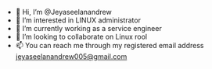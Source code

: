 - 👋 Hi, I’m @Jeyaseelanandrew
- 👀 I’m interested in LINUX administrator 
- 🌱 I’m currently working as a service engineer 
- 💞️ I’m looking to collaborate on Linux rool 
- 📫 You can reach me through my registered email address jeyaseelanandrew005@gmail.com

<!---
Jeyaseelanandrew/Jeyaseelanandrew is a ✨ special ✨ repository because its `README.md` (this file) appears on your GitHub profile.
You can click the Preview link to take a look at your changes.
--->
